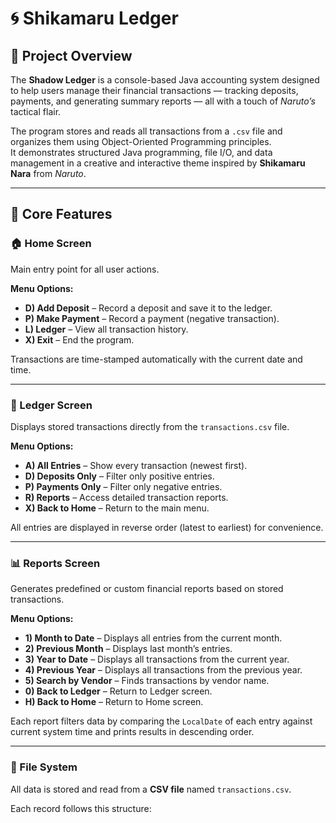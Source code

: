 # 🌀 Shikamaru Ledger

## 📘 Project Overview
The **Shadow Ledger** is a console-based Java accounting system designed to help users manage their financial transactions — tracking deposits, payments, and generating summary reports — all with a touch of *Naruto’s* tactical flair.  

The program stores and reads all transactions from a `.csv` file and organizes them using Object-Oriented Programming principles.  
It demonstrates structured Java programming, file I/O, and data management in a creative and interactive theme inspired by **Shikamaru Nara** from *Naruto*.

---

## 🧱 Core Features

### 🏠 Home Screen
Main entry point for all user actions.

**Menu Options:**
- **D) Add Deposit** – Record a deposit and save it to the ledger.  
- **P) Make Payment** – Record a payment (negative transaction).  
- **L) Ledger** – View all transaction history.  
- **X) Exit** – End the program.  

Transactions are time-stamped automatically with the current date and time.

---

### 📜 Ledger Screen
Displays stored transactions directly from the `transactions.csv` file.  

**Menu Options:**
- **A) All Entries** – Show every transaction (newest first).  
- **D) Deposits Only** – Filter only positive entries.  
- **P) Payments Only** – Filter only negative entries.  
- **R) Reports** – Access detailed transaction reports.  
- **X) Back to Home** – Return to the main menu.  

All entries are displayed in reverse order (latest to earliest) for convenience.

---

### 📊 Reports Screen
Generates predefined or custom financial reports based on stored transactions.

**Menu Options:**
- **1) Month to Date** – Displays all entries from the current month.  
- **2) Previous Month** – Displays last month’s entries.  
- **3) Year to Date** – Displays all transactions from the current year.  
- **4) Previous Year** – Displays all transactions from the previous year.  
- **5) Search by Vendor** – Finds transactions by vendor name.  
- **0) Back to Ledger** – Return to Ledger screen.  
- **H) Back to Home** – Return to Home screen.  

Each report filters data by comparing the `LocalDate` of each entry against current system time and prints results in descending order.

---

### 💾 File System
All data is stored and read from a **CSV file** named `transactions.csv`.

Each record follows this structure:
